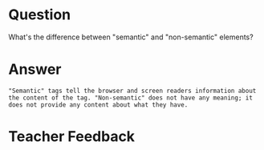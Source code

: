 # Question
What's the difference between "semantic" and "non-semantic" elements?

# Answer
    "Semantic" tags tell the browser and screen readers information about the content of the tag. "Non-semantic" does not have any meaning; it does not provide any content about what they have.
# Teacher Feedback
